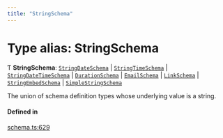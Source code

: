 ```yaml
---
title: "StringSchema"
---
```

# Type alias: StringSchema

Ƭ **StringSchema**: [`StringDateSchema`](../interfaces/StringDateSchema.md) \| [`StringTimeSchema`](../interfaces/StringTimeSchema.md) \| [`StringDateTimeSchema`](../interfaces/StringDateTimeSchema.md) \| [`DurationSchema`](../interfaces/DurationSchema.md) \| [`EmailSchema`](../interfaces/EmailSchema.md) \| [`LinkSchema`](../interfaces/LinkSchema.md) \| [`StringEmbedSchema`](../interfaces/StringEmbedSchema.md) \| [`SimpleStringSchema`](../interfaces/SimpleStringSchema.md)

The union of schema definition types whose underlying value is a string.

#### Defined in

[schema.ts:629](https://github.com/coda/packs-sdk/blob/main/schema.ts#L629)
